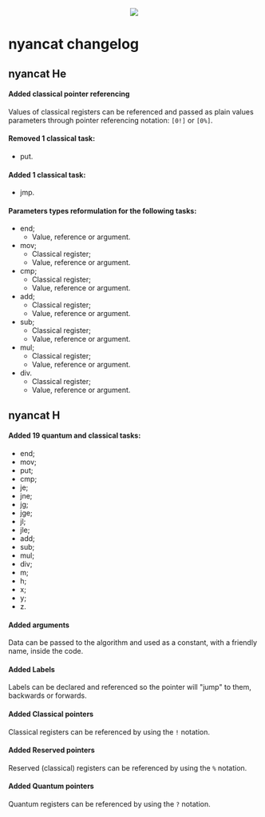 <p align="center">
  <img src="https://raw.githubusercontent.com/thzoid/vscode-nyancat/master/images/icon_small.png">
</p>

# nyancat changelog

## nyancat He

#### Added classical pointer referencing
Values of classical registers can be referenced and passed as plain values parameters through pointer referencing notation: `[0!]` or `[0%]`.

#### Removed 1 classical task:
 - put.

#### Added 1 classical task:
 - jmp.

#### Parameters types reformulation for the following tasks:
 - end;
   - Value, reference or argument.
 - mov;
   - Classical register;
   - Value, reference or argument.
 - cmp;
   - Classical register;
   - Value, reference or argument.
 - add;
   - Classical register;
   - Value, reference or argument.
 - sub;
   - Classical register;
   - Value, reference or argument.
 - mul;
   - Classical register;
   - Value, reference or argument.
 - div.
   - Classical register;
   - Value, reference or argument.

## nyancat H

#### Added 19 quantum and classical tasks:
 - end;
 - mov;
 - put;
 - cmp;
 - je;
 - jne;
 - jg;
 - jge;
 - jl;
 - jle;
 - add;
 - sub;
 - mul;
 - div;
 - m;
 - h;
 - x;
 - y;
 - z.

#### Added arguments
Data can be passed to the algorithm and used as a constant, with a friendly name, inside the code.

#### Added Labels
Labels can be declared and referenced so the pointer will "jump" to them, backwards or forwards.

#### Added Classical pointers
Classical registers can be referenced by using the `!` notation.

#### Added Reserved pointers
Reserved (classical) registers can be referenced by using the `%` notation.

#### Added Quantum pointers
Quantum registers can be referenced by using the `?` notation.